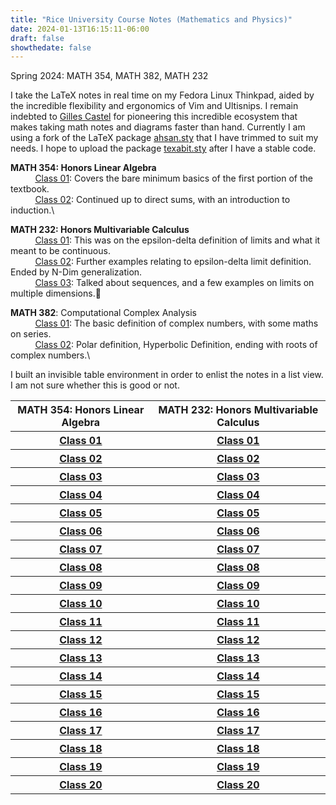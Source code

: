 ```yaml
---
title: "Rice University Course Notes (Mathematics and Physics)"
date: 2024-01-13T16:15:11-06:00
draft: false
showthedate: false
---
```

Spring 2024: MATH 354, MATH 382, MATH 232
<!--more-->

I take the LaTeX notes in real time on my Fedora Linux Thinkpad, aided by the incredible flexibility and ergonomics of Vim and Ultisnips. I remain indebted to [Gilles Castel](https://castel.dev) for pioneering this incredible ecosystem that makes taking math notes and diagrams faster than hand. Currently I am using a fork of the LaTeX package [ahsan.sty](https://github.com/AnglyPascal/sty) that I have trimmed to suit my needs. I hope to upload the package [texabit.sty](https://www.youtube.com/watch?v=dQw4w9WgXcQ) after I have a stable code.

**MATH 354: Honors Linear Algebra**
\
&nbsp;&nbsp;&nbsp;&nbsp;&nbsp;&nbsp;&nbsp;&nbsp;&nbsp;&nbsp;[Class 01](/math354/class01.pdf): Covers the bare minimum basics of the first portion of the textbook.\
&nbsp;&nbsp;&nbsp;&nbsp;&nbsp;&nbsp;&nbsp;&nbsp;&nbsp;&nbsp;[Class 02](/math354/class02.pdf): Continued up to direct sums, with an introduction to induction.\
<!--&nbsp;&nbsp;&nbsp;&nbsp;&nbsp;&nbsp;&nbsp;&nbsp;&nbsp;&nbsp;[Class 03](/math354/class03.pdf)-->

**MATH 232: Honors Multivariable Calculus**
\
&nbsp;&nbsp;&nbsp;&nbsp;&nbsp;&nbsp;&nbsp;&nbsp;&nbsp;&nbsp;[Class 01](/math232/class01.pdf): This was on the epsilon-delta definition of limits and what it meant to be continuous.\
&nbsp;&nbsp;&nbsp;&nbsp;&nbsp;&nbsp;&nbsp;&nbsp;&nbsp;&nbsp;[Class 02](/math232/class02.pdf): Further examples relating to epsilon-delta limit definition. Ended by N-Dim generalization.\
&nbsp;&nbsp;&nbsp;&nbsp;&nbsp;&nbsp;&nbsp;&nbsp;&nbsp;&nbsp;[Class 03](/math232/class03.pdf): Talked about sequences, and a few examples on limits on multiple dimensions. 

**MATH 382**: Computational Complex Analysis
\
&nbsp;&nbsp;&nbsp;&nbsp;&nbsp;&nbsp;&nbsp;&nbsp;&nbsp;&nbsp;[Class 01](/math382/class01.pdf): The basic definition of complex numbers, with some maths on series.\
&nbsp;&nbsp;&nbsp;&nbsp;&nbsp;&nbsp;&nbsp;&nbsp;&nbsp;&nbsp;[Class 02](/math382/class02.pdf): Polar definition, Hyperbolic Definition, ending with roots of complex numbers.\
<!--&nbsp;&nbsp;&nbsp;&nbsp;&nbsp;&nbsp;&nbsp;&nbsp;&nbsp;&nbsp;[Class 03](/math382/class03.pdf)-->

I built an invisible table environment in order to enlist the notes in a list view. I am not sure whether this is good or not.
<table class="custom-table"> 
<tr> 
<th>MATH 354: Honors Linear Algebra</th>
<th>MATH 232: Honors Multivariable Calculus</th>
</tr>

<tr>
<th>
<a href = "/math354/class01.pdf">Class 01</a>
</th>
<th>
<a href = "/math232/class01.pdf">Class 01</a>
</th>
</tr>


<tr>
<th>
<a href = "/math354/class02.pdf">Class 02</a>
</th>
<th>
<a href = "/math232/class02.pdf">Class 02</a>
</th>
</tr>

<tr>
<th>
<a href = "/math354/class03.pdf">Class 03</a>
</th>
<th>
<a href = "/math232/class03.pdf">Class 03</a>
</th>
</tr>

<tr>
<th>
<a href = "/math354/class04.pdf">Class 04</a>
</th>
<th>
<a href = "/math232/class04.pdf">Class 04</a>
</th>
</tr>

<!-- Continue this pattern up to class 20 -->

<tr>
<th>
<a href = "/math354/class05.pdf">Class 05</a>
</th>
<th>
<a href = "/math232/class05.pdf">Class 05</a>
</th>
</tr>

<tr>
<th>
<a href = "/math354/class06.pdf">Class 06</a>
</th>
<th>
<a href = "/math232/class06.pdf">Class 06</a>
</th>
</tr>

<tr>
<th>
<a href = "/math354/class07.pdf">Class 07</a>
</th>
<th>
<a href = "/math232/class07.pdf">Class 07</a>
</th>
</tr>

<tr>
<th>
<a href = "/math354/class08.pdf">Class 08</a>
</th>
<th>
<a href = "/math232/class08.pdf">Class 08</a>
</th>
</tr>

<tr>
<th>
<a href = "/math354/class09.pdf">Class 09</a>
</th>
<th>
<a href = "/math232/class09.pdf">Class 09</a>
</th>
</tr>

<tr>
<th>
<a href = "/math354/class10.pdf">Class 10</a>
</th>
<th>
<a href = "/math232/class10.pdf">Class 10</a>
</th>
</tr>

<tr>
<th>
<a href = "/math354/class11.pdf">Class 11</a>
</th>
<th>
<a href = "/math232/class11.pdf">Class 11</a>
</th>
</tr>

<tr>
<th>
<a href = "/math354/class12.pdf">Class 12</a>
</th>
<th>
<a href = "/math232/class12.pdf">Class 12</a>
</th>
</tr>

<tr>
<th>
<a href = "/math354/class13.pdf">Class 13</a>
</th>
<th>
<a href = "/math232/class13.pdf">Class 13</a>
</th>
</tr>

<tr>
<th>
<a href = "/math354/class14.pdf">Class 14</a>
</th>
<th>
<a href = "/math232/class14.pdf">Class 14</a>
</th>
</tr>

<tr>
<th>
<a href = "/math354/class15.pdf">Class 15</a>
</th>
<th>
<a href = "/math232/class15.pdf">Class 15</a>
</th>
</tr>

<tr>
<th>
<a href = "/math354/class16.pdf">Class 16</a>
</th>
<th>
<a href = "/math232/class16.pdf">Class 16</a>
</th>
</tr>

<tr>
<th>
<a href = "/math354/class17.pdf">Class 17</a>
</th>
<th>
<a href = "/math232/class17.pdf">Class 17</a>
</th>
</tr>

<tr>
<th>
<a href = "/math354/class18.pdf">Class 18</a>
</th>
<th>
<a href = "/math232/class18.pdf">Class 18</a>
</th>
</tr>

<tr>
<th>
<a href = "/math354/class19.pdf">Class 19</a>
</th>
<th>
<a href = "/math232/class19.pdf">Class 19</a>
</th>
</tr>

<tr>
<th>
<a href = "/math354/class20.pdf">Class 20</a>
</th>
<th>
<a href = "/math232/class20.pdf">Class 20</a>
</th>
</tr>

</table>
